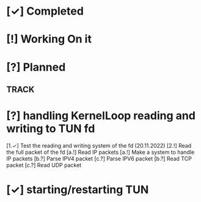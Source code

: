 # [✓] Completed
# [!] Working On it
# [?] Planned

## TRACK
# [?] handling KernelLoop reading and writing to TUN fd
[1.✓] Test the reading and writing system of the fd (20.11.2022)
[2.!] Read the full packet of the fd
    [a.!] Read IP packets
      [a.!] Make a system to handle IP packets
      [b.?] Parse IPV4 packet
      [c.?] Parse IPV6 packet
    [b.?] Read TCP packet
    [c.?] Read UDP packet

# [✓] starting/restarting TUN 
  

